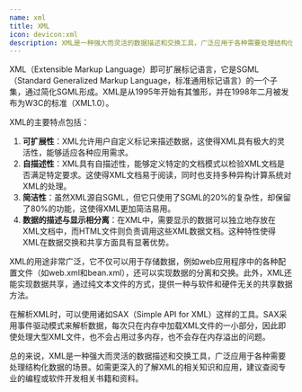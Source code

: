 ```yaml
---
name: xml
title: XML
icon: devicon:xml
description: XML是一种强大而灵活的数据描述和交换工具，广泛应用于各种需要处理结构化数据的场景。如需更深入的了解XML的相关知识和应用，建议查阅专业的编程或软件开发相关书籍和资料。
---
```


XML（Extensible Markup Language）即可扩展标记语言，它是SGML（Standard Generalized Markup Language，标准通用标记语言）的一个子集，通过简化SGML形成。XML是从1995年开始有其雏形，并在1998年二月被发布为W3C的标准（XML1.0）。

XML的主要特点包括：

1. **可扩展性**：XML允许用户自定义标记来描述数据，这使得XML具有极大的灵活性，能够适应各种应用需求。
2. **自描述性**：XML具有自描述性，能够定义特定的文档模式以检验XML文档是否满足特定要求。这使得XML文档易于阅读，同时也支持多种异构计算系统对XML的处理。
3. **简洁性**：虽然XML源自SGML，但它只使用了SGML的20%的复杂性，却保留了80%的功能，这使得XML更加简洁易用。
4. **数据的描述与显示相分离**：在XML中，需要显示的数据可以独立地存放在XML文档中，而HTML文件则负责调用这些XML数据文档。这种特性使得XML在数据交换和共享方面具有显著优势。

XML的用途非常广泛，它不仅可以用于存储数据，例如web应用程序中的各种配置文件（如web.xml和bean.xml），还可以实现数据的分离和交换。此外，XML还能实现数据共享，通过纯文本文件的方式，提供一种与软件和硬件无关的共享数据方法。

在解析XML时，可以使用诸如SAX（Simple API for XML）这样的工具。SAX采用事件驱动模式来解析数据，每次只在内存中加载XML文件的一小部分，因此即使处理大型XML文件，也不会占用过多内存，也不会存在内存溢出的问题。

总的来说，XML是一种强大而灵活的数据描述和交换工具，广泛应用于各种需要处理结构化数据的场景。如需更深入的了解XML的相关知识和应用，建议查阅专业的编程或软件开发相关书籍和资料。